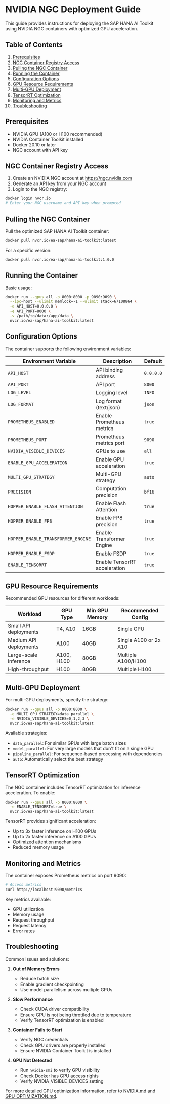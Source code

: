 # NVIDIA NGC Deployment Guide

This guide provides instructions for deploying the SAP HANA AI Toolkit using NVIDIA NGC containers with optimized GPU acceleration.

## Table of Contents
1. [Prerequisites](#prerequisites)
2. [NGC Container Registry Access](#ngc-container-registry-access)
3. [Pulling the NGC Container](#pulling-the-ngc-container)
4. [Running the Container](#running-the-container)
5. [Configuration Options](#configuration-options)
6. [GPU Resource Requirements](#gpu-resource-requirements)
7. [Multi-GPU Deployment](#multi-gpu-deployment)
8. [TensorRT Optimization](#tensorrt-optimization)
9. [Monitoring and Metrics](#monitoring-and-metrics)
10. [Troubleshooting](#troubleshooting)

## Prerequisites

- NVIDIA GPU (A100 or H100 recommended)
- NVIDIA Container Toolkit installed
- Docker 20.10 or later
- NGC account with API key

## NGC Container Registry Access

1. Create an NVIDIA NGC account at https://ngc.nvidia.com
2. Generate an API key from your NGC account
3. Login to the NGC registry:

```bash
docker login nvcr.io
# Enter your NGC username and API key when prompted
```

## Pulling the NGC Container

Pull the optimized SAP HANA AI Toolkit container:

```bash
docker pull nvcr.io/ea-sap/hana-ai-toolkit:latest
```

For a specific version:

```bash
docker pull nvcr.io/ea-sap/hana-ai-toolkit:1.0.0
```

## Running the Container

Basic usage:

```bash
docker run --gpus all -p 8000:8000 -p 9090:9090 \
  --ipc=host --ulimit memlock=-1 --ulimit stack=67108864 \
  -e API_HOST=0.0.0.0 \
  -e API_PORT=8000 \
  -v /path/to/data:/app/data \
  nvcr.io/ea-sap/hana-ai-toolkit:latest
```

## Configuration Options

The container supports the following environment variables:

| Environment Variable | Description | Default |
|---------------------|-------------|---------|
| `API_HOST` | API binding address | `0.0.0.0` |
| `API_PORT` | API port | `8000` |
| `LOG_LEVEL` | Logging level | `INFO` |
| `LOG_FORMAT` | Log format (text/json) | `json` |
| `PROMETHEUS_ENABLED` | Enable Prometheus metrics | `true` |
| `PROMETHEUS_PORT` | Prometheus metrics port | `9090` |
| `NVIDIA_VISIBLE_DEVICES` | GPUs to use | `all` |
| `ENABLE_GPU_ACCELERATION` | Enable GPU acceleration | `true` |
| `MULTI_GPU_STRATEGY` | Multi-GPU strategy | `auto` |
| `PRECISION` | Computation precision | `bf16` |
| `HOPPER_ENABLE_FLASH_ATTENTION` | Enable Flash Attention | `true` |
| `HOPPER_ENABLE_FP8` | Enable FP8 precision | `true` |
| `HOPPER_ENABLE_TRANSFORMER_ENGINE` | Enable Transformer Engine | `true` |
| `HOPPER_ENABLE_FSDP` | Enable FSDP | `true` |
| `ENABLE_TENSORRT` | Enable TensorRT acceleration | `true` |

## GPU Resource Requirements

Recommended GPU resources for different workloads:

| Workload | GPU Type | Min GPU Memory | Recommended Config |
|----------|----------|----------------|-------------------|
| Small API deployments | T4, A10 | 16GB | Single GPU |
| Medium API deployments | A100 | 40GB | Single A100 or 2x A10 |
| Large-scale inference | A100, H100 | 80GB | Multiple A100/H100 |
| High-throughput | H100 | 80GB | Multiple H100 |

## Multi-GPU Deployment

For multi-GPU deployments, specify the strategy:

```bash
docker run --gpus all -p 8000:8000 \
  -e MULTI_GPU_STRATEGY=data_parallel \
  -e NVIDIA_VISIBLE_DEVICES=0,1,2,3 \
  nvcr.io/ea-sap/hana-ai-toolkit:latest
```

Available strategies:
- `data_parallel`: For similar GPUs with large batch sizes
- `model_parallel`: For very large models that don't fit on a single GPU
- `pipeline_parallel`: For sequence-based processing with dependencies
- `auto`: Automatically select the best strategy

## TensorRT Optimization

The NGC container includes TensorRT optimization for inference acceleration. To enable:

```bash
docker run --gpus all -p 8000:8000 \
  -e ENABLE_TENSORRT=true \
  nvcr.io/ea-sap/hana-ai-toolkit:latest
```

TensorRT provides significant acceleration:
- Up to 3x faster inference on H100 GPUs
- Up to 2x faster inference on A100 GPUs
- Optimized attention mechanisms
- Reduced memory usage

## Monitoring and Metrics

The container exposes Prometheus metrics on port 9090:

```bash
# Access metrics
curl http://localhost:9090/metrics
```

Key metrics available:
- GPU utilization
- Memory usage
- Request throughput
- Request latency
- Error rates

## Troubleshooting

Common issues and solutions:

1. **Out of Memory Errors**
   - Reduce batch size
   - Enable gradient checkpointing
   - Use model parallelism across multiple GPUs

2. **Slow Performance**
   - Check CUDA driver compatibility
   - Ensure GPU is not being throttled due to temperature
   - Verify TensorRT optimization is enabled

3. **Container Fails to Start**
   - Verify NGC credentials
   - Check GPU drivers are properly installed
   - Ensure NVIDIA Container Toolkit is installed

4. **GPU Not Detected**
   - Run `nvidia-smi` to verify GPU visibility
   - Check Docker has GPU access rights
   - Verify NVIDIA_VISIBLE_DEVICES setting

For more detailed GPU optimization information, refer to [NVIDIA.md](NVIDIA.md) and [GPU_OPTIMIZATION.md](GPU_OPTIMIZATION.md).